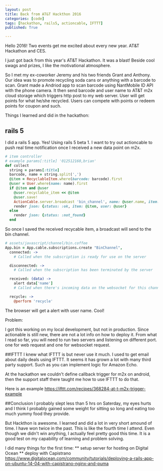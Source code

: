 ```yaml
---
layout: post
title: Back from AT&T Hackthon 2016
categories: [code]
tags: [hackathon, rails5, actioncable, IFTTT]
published: True

---
```


Hello 2016! Two events get me excited about every new year. AT&T Hackathon and CES.

I just got back from this year's AT&T Hackathon. It was a blast! Beside cool swags and prizes, I like the motivational atmosphere.

So I met my ex-coworker Jeremy and his two friends Grant and Anthony. Our idea was to promote recycling soda cans or anything with
a barcode to scan. Grant made a Andriod app to scan barcode using NantMobile ID API with the phone camera. It then send barcode and
user name to AT&T m2x cloud storage which triggers http post to my web server. User will get points for what he/she recycled. Users
can compete with points or redeem points for coupon and such.

Things I learned and did in the hackathon:

## rails 5
I did a rails 5 app. Yes! Using rails 5 beta 1. I want to try out actioncable to push real time notification once I received a new data point
on m2x. 

```ruby
# item controller
# example params[:title] '012512160,brian'
def collect
  string = params[:title]
  barcode, name = string.split(',')
  @item = RecyclableItem.where(barcode: barcode).first
  @user = User.where(name: name).first
  if @item and @user
    @user.recyclable_item << @item
    @user.save!
    ActionCable.server.broadcast 'bin_channel', name: @user.name, item: @item.name
    render json: {status: :ok, item: @item, user: @user}
  else
    render json: {status: :not_found}
  end
```

So once I saved the received recycable item, a broadcast will send to the bin channel.

```coffee
# assets/javascript/channel/bin.coffee
App.bin = App.cable.subscriptions.create "BinChannel",
  connected: ->
    # Called when the subscription is ready for use on the server

  disconnected: ->
    # Called when the subscription has been terminated by the server

  received: (data) ->
    alert data['name']
    # Called when there's incoming data on the websocket for this channel

  recycle: ->
    @perform 'recycle'
```

The browser will get a alert with user name. Cool!

Problem:

I got this working on my local development, but not in production. Since actionable is still new, there are not a lot info on how
to deploy it. From what I read so far, you will need to run two servers and listening on different port. one for web request and one for
websocket request.

##IFTTT
I knew what IFTTT is but never use it much. I used to get email about daily deals using IFTTT. It seems it has grown a lot with many
third party support. Such as you can implement logic for Amazon Echo. 

At the hackathon we couldn't define callback trigger for m2x on android, then the support staff there taught me how to use IFTTT to do that.

Here is an example https://ifttt.com/recipes/368284-at-t-m2x-trigger-example

##Conclusion
I probably slept less than 5 hrs on Saterday, my eyes hurts and I think I probably gained some weight for sitting so long and eating 
too much yummy food they provide. 

But Hackthon is awesome. I learned and did a lot in very short amound of time. I have won twice in the past. This is like the fourth time I attend. Even though 
we didn't win anything, I actually feel pretty good this time. It is a good test on my capability of learning and problem solving. 

I did many things for the first time:
** setup server for hosting on Digital Ocean 
** deploy with Capistrano https://www.digitalocean.com/community/tutorials/deploying-a-rails-app-on-ubuntu-14-04-with-capistrano-nginx-and-puma


